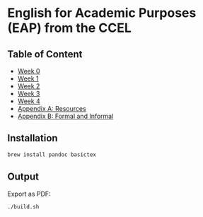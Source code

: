 # English for Academic Purposes (EAP) from the CCEL

## Table of Content

- [Week 0](./eap/_week00.md)
- [Week 1](./eap/_week01.md)
- [Week 2](./eap/_week02.md)
- [Week 3](./eap/_week03.md)
- [Week 4](./eap/_week04.md)
- [Appendix A: Resources](./eap/appx_a_resources.md)
- [Appendix B: Formal and Informal](./eap/appx_b_formal.md)

## Installation

```bash
brew install pandoc basictex
```

## Output

Export as PDF:

```bash
./build.sh
```
